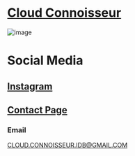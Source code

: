# [Cloud Connoisseur](https://cloud-connoisseur.com/)

![image](https://user-images.githubusercontent.com/104687767/166842878-cd8684ae-5a1d-4deb-87c1-b7ff8e4a5724.png)

# Social Media

## [Instagram](https://www.instagram.com/cloud_connoisseur_official/)

## [Contact Page](https://cloud-connoisseur.com/pages/contact)

### Email

CLOUD.CONNOISSEUR.IDB@GMAIL.COM
